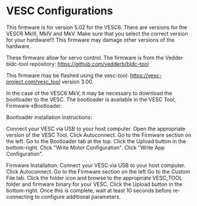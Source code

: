 # VESC Configurations
This firmware is for version 5.02 for the VESC6. There are versions for the VESC6 MkIII, MkIV and MkV. Make sure that you select the correct version for your hardware!!! This firmware may damage other versions of the hardware.

These firmware allow for servo control. The firmware is from the Vedder bldc-tool repository: https://github.com/vedderb/bldc-tool

This firmware may be flashed using the vesc-tool: https://vesc-project.com/vesc_tool version 3.00.

In the case of the VESC6 MkV, it may be necessary to download the bootloader to the VESC. The bootloader is available in the VESC Tool, Firmware->Bootloader. 

Bootloader installation instructions:

Connect your VESC via USB to your host computer.
Open the appropriate version of the VESC Tool.
Click Autoconnect.
Go to the Firmware section on the left.
Go to the Bootloader tab at the top.
Click the Upload button in the bottom-right.
Click "Write Motor Configuration".
Click "Write App Configuration".

Firmware Installation:
Connect your VESC via USB to your host computer.
Click Autoconnect.
Go to the Firmware section on the left
Go to the Custom File tab.
Click the folder icon and browse to the appropriate VESC_TOOL folder and firmware binary for your VESC.
Click the Upload button in the bottom-right.
Once this is complete, wait at least 10 seconds before re-connecting to configure additional parameters.



 

